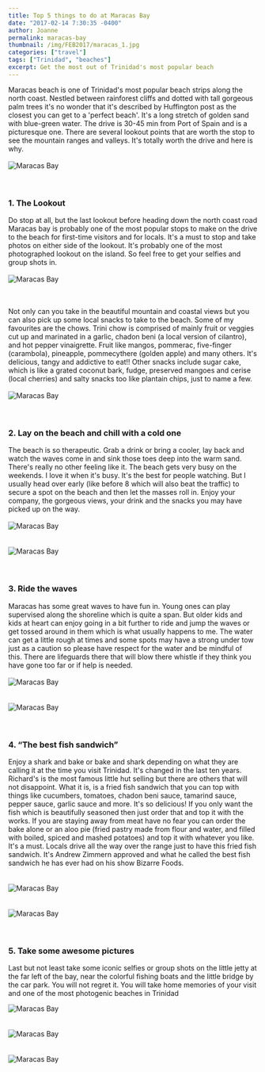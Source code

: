 ```yaml
---
title: Top 5 things to do at Maracas Bay
date: "2017-02-14 7:30:35 -0400"
author: Joanne
permalink: maracas-bay
thumbnail: /img/FEB2017/maracas_1.jpg
categories: ["travel"]
tags: ["Trinidad", "beaches"]
excerpt: Get the most out of Trinidad's most popular beach
---
```


Maracas beach is one of Trinidad's most popular beach strips along the north coast. Nestled between rainforest cliffs and dotted with tall gorgeous palm trees it's no wonder that it's described by Huffington post as the closest you can get to a 'perfect beach'.  It's a long stretch of golden sand with blue-green water. The drive is 30-45 min from Port of Spain and is a picturesque one. There are several lookout points that are worth the stop to see the mountain ranges and valleys.  It's totally worth the drive and here is why.
<br>
<br>
![Maracas Bay](/img/FEB2017/maracas_2.jpg)  
<br>
<br>

### 1. The Lookout
Do stop at all, but the last lookout before heading down the north coast road Maracas bay is probably one of the  most popular stops to make on the drive to the beach for first-time visitors and for locals. It's a must to stop and take photos on either side of the lookout.  It's probably one of the most photographed lookout on the island.  So feel free to get your selfies and group shots in.
<br>
<br>
![Maracas Bay](/img/FEB2017/maracas_3.jpg)  
<br>
<br>

Not only can you take in the beautiful mountain and coastal views but you can also pick up some local snacks to take to the beach.  Some of my favourites are the chows. Trini chow is comprised of mainly fruit or veggies cut up and marinated in a garlic, chadon beni (a local version of cilantro), and hot pepper vinaigrette. Fruit like mangos, pommerac, five-finger (carambola), pineapple, pommecythere (golden apple) and many others.  It's delicious, tangy and addictive to eat!! Other snacks include sugar cake, which is like a grated coconut bark, fudge, preserved mangoes and cerise (local cherries) and salty snacks too like plantain chips, just to name a few.
<br>
<br>
![Maracas Bay](/img/FEB2017/maracas_4.jpg)  
<br>
<br>

### 2. Lay on the beach and chill with a cold one
The beach is so therapeutic. Grab a drink or bring a cooler, lay back and watch the waves come in and sink those toes deep into the warm sand. There's really no other feeling like it.  The beach gets very busy on the weekends.  I love it when it's busy. It's the best for people watching.  But I usually head over early (like before 8 which will also beat the traffic) to secure a spot on the beach and then let the masses roll in. Enjoy your company, the gorgeous views, your drink and the snacks you may have picked up on the way.
<br>
<br>
![Maracas Bay](/img/FEB2017/maracas_5.jpg)  
<br>
<br>
![Maracas Bay](/img/FEB2017/maracas_6.jpg)  
<br>
<br>

### 3. Ride the waves
Maracas has some great waves to have fun in.  Young ones can play supervised along the shoreline which is quite a span.  But older kids and kids at heart can enjoy going in a bit further to ride and jump the waves or get tossed around in them which is what usually happens to me.  The water can get a little rough at times and some spots may have a strong under tow just as a caution so please have respect for the water and be mindful of this.   There are lifeguards there that will blow there whistle if they think you have gone too far or if help is needed.
<br>
<br>
![Maracas Bay](/img/FEB2017/maracas_7.jpg)  
<br>
<br>
![Maracas Bay](/img/FEB2017/maracas_8.jpg)  
<br>
<br>

### 4. &ldquo;The best fish sandwich&rdquo;                   
Enjoy a shark and bake or bake and shark depending on what they are calling it at the time you visit Trinidad. It's changed in the last ten years. Richard's is the most famous little hut  selling but there are others that will not disappoint.  What it is, is a fried fish sandwich that you can top with things like cucumbers, tomatoes, chadon beni sauce, tamarind sauce, pepper sauce, garlic sauce and more. It's so delicious! If you only want the fish which is beautifully seasoned then just order that and top it with the works.  If you are staying away from meat have no fear you can order the bake alone or an aloo pie (fried pastry made from flour and water, and filled with boiled, spiced and mashed potatoes) and top it with whatever you like. It's a must. Locals drive all the way over the range just to have this fried fish sandwich. It's Andrew  Zimmern approved and what he called the best fish sandwich he has ever had on his show Bizarre Foods.  
<br>
<br>
![Maracas Bay](/img/FEB2017/maracas_10.jpg)  
<br>
<br>
![Maracas Bay](/img/FEB2017/maracas_11.jpg)  
<br>
<br>

### 5. Take some awesome pictures
Last but not least take some iconic selfies or group shots on the little jetty at the far left of the bay, near the colorful fishing boats and the little bridge by the car park.  You will not regret it.  You will take home memories of your visit and one of the most photogenic beaches in Trinidad  

![Maracas Bay](/img/FEB2017/maracas_13.jpg)  
<br>
<br>
![Maracas Bay](/img/FEB2017/maracas_14.jpg)  
<br>
<br>
![Maracas Bay](/img/FEB2017/maracas_12.jpg)
